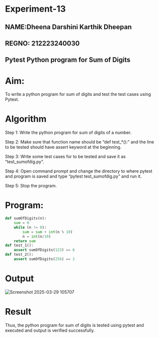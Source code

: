 # Experiment-13
## NAME:Dheena Darshini Karthik Dheepan
## REGNO: 212223240030
## Pytest Python program for Sum of Digits 
# Aim: 
To write a python program for sum of digits and test the test cases using Pytest. 

# Algorithm
Step 1: Write the python program for sum of digits of a number.

Step 2: Make sure that function name should be “def test_*():” and the line to be tested
should have assert keyword at the beginning.

Step 3: Write some test cases for to be tested and save it as “test_sumofdig.py”.

Step 4: Open command prompt and change the directory to where pytest and program is
saved and type “pytest test_sumofdig.py” and run it.

Step 5: Stop the program. 
# Program:
```python
def sumOfDigits(n): 
    sum = 0 
    while (n != 0): 
        sum = sum + int(n % 10) 
        n = int(n/10) 
    return sum 
def test_1(): 
    assert sumOfDigits(123) == 6 
def test_2(): 
    assert sumOfDigits(256) == 2 
```
# Output
![Screenshot 2025-03-29 105707](https://github.com/user-attachments/assets/2d901b04-7f22-4474-9bc5-8e9a866357b4)

# Result
Thus, the python program for sum of digits is tested using pytest and executed and 
output is verified successfully.
